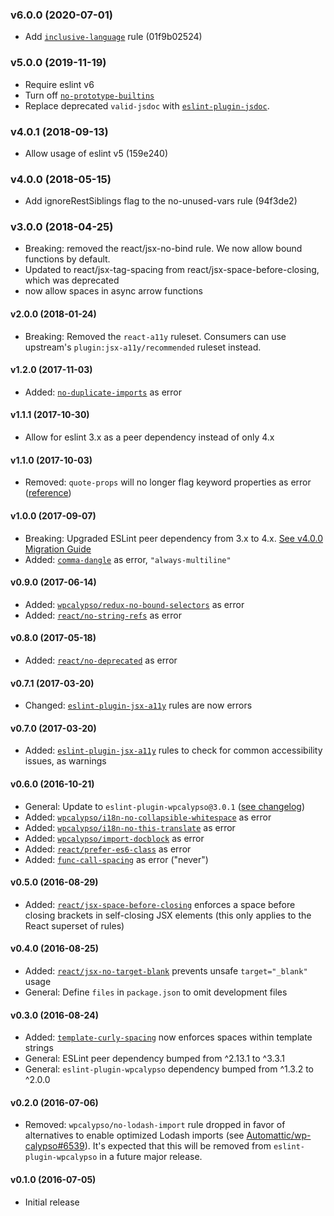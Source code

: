 ### v6.0.0 (2020-07-01)

- Add [`inclusive-language`](https://github.com/muenzpraeger/eslint-plugin-inclusive-language) rule (01f9b02524)

### v5.0.0 (2019-11-19)

- Require eslint v6
- Turn off [`no-prototype-builtins`](https://eslint.org/docs/rules/no-prototype-builtins)
- Replace deprecated `valid-jsdoc` with [`eslint-plugin-jsdoc`](https://www.npmjs.com/package/eslint-plugin-jsdoc).

### v4.0.1 (2018-09-13)

- Allow usage of eslint v5 (159e240)

### v4.0.0 (2018-05-15)

- Add ignoreRestSiblings flag to the no-unused-vars rule (94f3de2)

### v3.0.0 (2018-04-25)

- Breaking: removed the react/jsx-no-bind rule. We now allow bound functions by default.
- Updated to react/jsx-tag-spacing from react/jsx-space-before-closing, which was deprecated
- now allow spaces in async arrow functions

#### v2.0.0 (2018-01-24)

- Breaking: Removed the `react-a11y` ruleset. Consumers can use upstream's `plugin:jsx-a11y/recommended` ruleset instead.

#### v1.2.0 (2017-11-03)

- Added: [`no-duplicate-imports`](https://eslint.org/docs/rules/no-duplicate-imports) as error

#### v1.1.1 (2017-10-30)

- Allow for eslint 3.x as a peer dependency instead of only 4.x

#### v1.1.0 (2017-10-03)

- Removed: `quote-props` will no longer flag keyword properties as error ([reference](https://eslint.org/docs/rules/quote-props#keywords))

#### v1.0.0 (2017-09-07)

- Breaking: Upgraded ESLint peer dependency from 3.x to 4.x. [See v4.0.0 Migration Guide](https://eslint.org/docs/user-guide/migrating-to-4.0.0)
- Added: [`comma-dangle`](https://eslint.org/docs/rules/comma-dangle) as error, `"always-multiline"`

#### v0.9.0 (2017-06-14)

- Added: [`wpcalypso/redux-no-bound-selectors`](https://github.com/Automattic/eslint-plugin-wpcalypso/blob/master/docs/rules/redux-no-bound-selectors.md) as error
- Added: [`react/no-string-refs`](https://github.com/yannickcr/eslint-plugin-react/blob/master/docs/rules/no-string-refs.md) as error

#### v0.8.0 (2017-05-18)

- Added: [`react/no-deprecated`](https://github.com/yannickcr/eslint-plugin-react/blob/master/docs/rules/no-deprecated.md) as error

#### v0.7.1 (2017-03-20)

- Changed: [`eslint-plugin-jsx-a11y`](https://github.com/evcohen/eslint-plugin-jsx-a11y) rules are now errors

#### v0.7.0 (2017-03-20)

- Added: [`eslint-plugin-jsx-a11y`](https://github.com/evcohen/eslint-plugin-jsx-a11y) rules to check for common accessibility issues, as warnings

#### v0.6.0 (2016-10-21)

- General: Update to `eslint-plugin-wpcalypso@3.0.1` ([see changelog](https://github.com/Automattic/eslint-plugin-wpcalypso/blob/master/CHANGELOG.md#v301-2016-10-21))
- Added: [`wpcalypso/i18n-no-collapsible-whitespace`](https://github.com/Automattic/eslint-plugin-wpcalypso/blob/master/docs/rules/i18n-no-collapsible-whitespace.md) as error
- Added: [`wpcalypso/i18n-no-this-translate`](https://github.com/Automattic/eslint-plugin-wpcalypso/blob/master/docs/rules/i18n-no-this-translate.md) as error
- Added: [`wpcalypso/import-docblock`](https://github.com/Automattic/eslint-plugin-wpcalypso/blob/master/docs/rules/import-docblock.md) as error
- Added: [`react/prefer-es6-class`](https://github.com/yannickcr/eslint-plugin-react/blob/master/docs/rules/prefer-es6-class.md) as error
- Added: [`func-call-spacing`](http://eslint.org/docs/rules/func-call-spacing) as error ("never")

#### v0.5.0 (2016-08-29)

- Added: [`react/jsx-space-before-closing`](https://github.com/yannickcr/eslint-plugin-react/blob/master/docs/rules/jsx-space-before-closing.md) enforces a space before closing brackets in self-closing JSX elements (this only applies to the React superset of rules)

#### v0.4.0 (2016-08-25)

- Added: [`react/jsx-no-target-blank`](https://github.com/yannickcr/eslint-plugin-react/blob/master/docs/rules/jsx-no-target-blank.md) prevents unsafe `target="_blank"` usage
- General: Define `files` in `package.json` to omit development files

#### v0.3.0 (2016-08-24)

- Added: [`template-curly-spacing`](http://eslint.org/docs/rules/template-curly-spacing) now enforces spaces within template strings
- General: ESLint peer dependency bumped from ^2.13.1 to ^3.3.1
- General: `eslint-plugin-wpcalypso` dependency bumped from ^1.3.2 to ^2.0.0

#### v0.2.0 (2016-07-06)

- Removed: `wpcalypso/no-lodash-import` rule dropped in favor of alternatives to enable optimized Lodash imports (see [Automattic/wp-calypso#6539](https://github.com/Automattic/wp-calypso/pull/6539)). It's expected that this will be removed from `eslint-plugin-wpcalypso` in a future major release.

#### v0.1.0 (2016-07-05)

- Initial release

